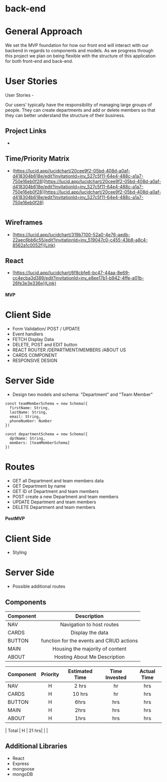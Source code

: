 # back-end
# General Approach
We set the MVP foundation for how our front end will interact with our backend in regards to components and models. As we progress through this project we plan on being flexible with the structure of this application for both front-end and back-end.

# User Stories

User Stories - 

Our users' typically have the responsibility of managing large groups of people. They can create departments and add or delete members so that they can better understand the structure of their business.

## Project Links

- []()

## Time/Priority Matrix
- (https://lucid.app/lucidchart/20cee9f2-05bd-408d-a0af-d418304b618e/edit?invitationId=inv_527c5f11-64e4-488c-a1a7-750e16eb0f28)[https://lucid.app/lucidchart/20cee9f2-05bd-408d-a0af-d418304b618e/edit?invitationId=inv_527c5f11-64e4-488c-a1a7-750e16eb0f28](https://lucid.app/lucidchart/20cee9f2-05bd-408d-a0af-d418304b618e/edit?invitationId=inv_527c5f11-64e4-488c-a1a7-750e16eb0f28)

```
```
## Wireframes

- [https://lucid.app/lucidchart/319b7100-52a0-4e76-aedb-22aec6bb6c55/edit?invitationId=inv_519047c0-c455-43b8-a8c4-8562a1c0052f](Link) 

## React

- [https://lucid.app/lucidchart/6f8cbfe6-bc47-44aa-8e69-cc4ecba3d389/edit?invitationId=inv_e8ee17b1-b942-4ffe-a01b-26fe3e3e336e](Link)

#### MVP 

# Client Side
<!-- FUNCTIONAl -->
- Form Validation/ POST / UPDATE
- Event handlers 
- FETCH Display Data
- DELETE, POST and EDIT button
- REACT ROUTER /DEPARTMENT/MEMBERS /ABOUT US
- CARDS COMPONENT
- RESPONSIVE DESIGN

# Server Side

- Design two models and schema: "Department" and "Team Member"

```
const teamMemberSchema = new Schema({
  firstName: String,
  lastName: String,
  email: String,
  phoneNumber: Number 
})

const departmentSchema = new Schema({
  dptName: String,
  members: [teamMemberSchema]
})
```

# Routes

- GET all Department and team members data
- GET Department by name 
- GET ID of Department and team members 
- POST create a new Department and team members
- UPDATE Department and team members
- DELETE Department and team members


#### PostMVP 

# Client Side

- Styling

# Server Side

- Possible additional routes

## Components

| Component | Description | 
| --- | :---: |  
|NAV |Navigation to host routes | 
|CARDS | Display the data | 
|BUTTON | function for the events and CRUD actions  |
|MAIN | Housing the majority of content  |
|ABOUT  | Hosting About Me Description  |



| Component | Priority | Estimated Time | Time Invested | Actual Time |
| --- | :---: |  :---: | :---: | :---: |
|NAV | H | 2 hrs| hr | hrs  |
|CARDS | H | 10 hrs| hr | hrs  |
|BUTTON | H| 6hrs| hrs | hrs  |
|MAIN | H | 2hrs | hrs | hrs |
|ABOUT  | H |1hrs |hrs | hrs  |


| Total | H | 21 hrs|  | |

## Additional Libraries
- React
- Express
- mongoose
- mongoDB



```

```
